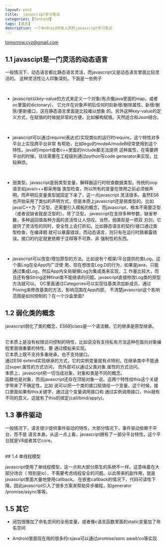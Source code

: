 ```yaml
---
layout: post
title:  javascript学习笔记 
categories: [fontend]
tags: [语言]
description: 一个Android开发人员的javascript学习笔记 
---
```


tomorrow.cyz@gmail.com 


## 1.1 javascipt是一门灵活的动态语言

一般情况下，动态语言都比静态语言灵活，而javascript又是动态语言里面比较灵活的。
这种灵活性让人印象深刻。下面是一些例子

<br/>

* javascript以key-value的方式来定义一个对象(有点像java里面的map，或者oc里面的dictonary)，
它允许在对象声明后任何时刻新增/删除属性，新增/删除/更新接口，这在静态语言里面是比较难以想象
的。另外这种key-value的定义方式，在赋值的时候就非常的方便，比如解构赋值。天然适合和Json结合。

<br/>

* javascript可以通过require(表达式)实现类似的运行时require，这个特性对多平台上实现跨平台非常
有帮助，比如lego的modeA/modeB经常使用到这个特性。java的import或者c++里面的include都无法提供
这种属性，在需要跨平台的时候，往往需要在工程级别通过python写code generator来实现，比较麻烦。

<br/>

* 弱类型。javascript是弱类型变量，解释器运行时检查数据类型。传统的oop语言如java/c++都采用强
类型检查，所以所有的变量在使用之前必须做声明，而声明后变量类型就固定下来了，这一点javascript
灵活很多。虽然ES6也开始采用了类似的声明方式，但是本质上javascript还是弱类型的。比如java/C++为
了泛型，还需要引入模板的概念，而javascript，根本不需要泛型（或者说缺省就是泛型的）。除了泛型，
javascript在支持多种参数，缺省参数，多种返回值各种方面的灵活性让人惊叹。当然，弱类型是一把双
刃剑，它提供了灵活性的同时，安全性上会打折扣。比如静态语言的契约/接口通过类型检查，在编译期
就可以暴露错误，而动态语言，则只有在运行时猜暴露错误。接口的约定就更依赖于注释等不可靠、非
强制性的东西。

<br/>

* javascript可以改变/增加原型的方法。比如说有个框架/平台提供的类Log，这个类Log在全App内广泛使
用，现在想改变Log.D的行为，如果是java，只能通过集成Log，然后App内全局替换Log为集成类来实现，工
作量比较大，而且还有像String这种final类不能继承的问题。javascript直接修改Log类的原型方法就可以。
OC里面通过Categories可以实现往基类添加新成员，通过Posing来修改基类的方法，影响范围在App内部，
不清楚javascript这个影响范围是如何控制的？在一个沙盒里面?

## 1.2 弱化类的概念

javascript弱化了类的概念，ES6的class是一个语法糖。它的继承是原型继承。

<br/>
它本质上是没有权限访问控制的特性，比如说没有支持私有方法这种在面向对象编程里面很重要的特性，要
通过模拟来实现。

<br/>
它本质上既不支持多重继承，也不支持接口。

<br/>
通过ES6 extend实现继承的方式，它的实例变量就有点特别，在继承类中不能通过super.属性的方式访问，
而外部可以通过父类对象.属性的方式访问。

<br/>
本质上，javascript把一切当成对象，对象和类是不同的概念。

<br/>
函数也是对象，而且javascript还存在顶层对象一说。这两个特性给this这个关键字带来了不确定性。比如
说可以把一个类的接口赋值给一个变量，这个时候，接口里面如果有this关键字，通过这个变量调用接口和
通过实例调用接口，this就有不同的意义。这就有了this的绑定(call/bind/apply)。

## 1.3 事件驱动

一般情况下，语言很少提供事件驱动的特性，大部分情况下，事件驱动依赖于平台，而不是
语言本身。从这一点上看，javascript拥有了一部分平台特性，这个平台就是V8或者其它core。

<br/>
## 1.4 单线程模型

javascript使用了单线程模型，这一点和大部分原生的系统不一样。这意味着在大部分场合（
特别是io），不需要考虑线程安全的问题。以此带来的副作用，就是javascript里面大量地使用callback。
在嵌套callback的情况下，代码可读性下降。因此javascript引入了很多方案来帮助异步编程，如generator
/promise/async等等。

## 1.5 其它

* 闭包很像加了命名空间的全局变量，或者像c语言函数里面的static变量加了命名空间

* Android里面现在用的很多的rxjava可以通过promise/asnc await/co等实现

